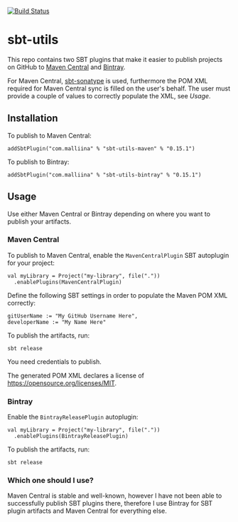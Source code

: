 [![Build Status](https://github.com/malliina/sbt-utils/workflows/Test/badge.svg)](https://github.com/malliina/sbt-utils/actions)

# sbt-utils

This repo contains two SBT plugins that make it easier to publish projects on GitHub to
[Maven Central](https://search.maven.org/) and [Bintray](https://bintray.com/).

For Maven Central, [sbt-sonatype](https://github.com/xerial/sbt-sonatype) is used, furthermore the
POM XML required for Maven Central sync is filled on the user's behalf. The user must provide
a couple of values to correctly populate the XML, see *Usage*.

## Installation

To publish to Maven Central:

    addSbtPlugin("com.malliina" % "sbt-utils-maven" % "0.15.1")

To publish to Bintray:

    addSbtPlugin("com.malliina" % "sbt-utils-bintray" % "0.15.1")

## Usage

Use either Maven Central or Bintray depending on where you want to publish your artifacts.

### Maven Central

To publish to Maven Central, enable the `MavenCentralPlugin` SBT autoplugin for your project:

    val myLibrary = Project("my-library", file("."))
      .enablePlugins(MavenCentralPlugin)

Define the following SBT settings in order to populate the Maven POM XML correctly:

    gitUserName := "My GitHub Username Here",
    developerName := "My Name Here"

To publish the artifacts, run:

    sbt release

You need credentials to publish.

The generated POM XML declares a license of https://opensource.org/licenses/MIT.

### Bintray

Enable the `BintrayReleasePlugin` autoplugin:

    val myLibrary = Project("my-library", file("."))
      .enablePlugins(BintrayReleasePlugin)

To publish the artifacts, run:

    sbt release

### Which one should I use?

Maven Central is stable and well-known, however I have not been able to successfully publish SBT
plugins there, therefore I use Bintray for SBT plugin artifacts and Maven Central for
everything else.

